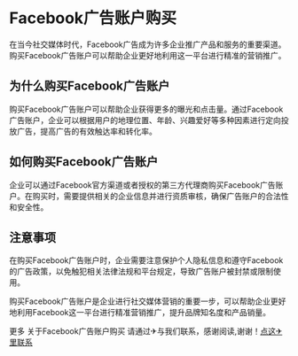 # Facebook广告账户购买

在当今社交媒体时代，Facebook广告成为许多企业推广产品和服务的重要渠道。购买Facebook广告账户可以帮助企业更好地利用这一平台进行精准的营销推广。

## 为什么购买Facebook广告账户

购买Facebook广告账户可以帮助企业获得更多的曝光和点击量。通过Facebook广告账户，企业可以根据用户的地理位置、年龄、兴趣爱好等多种因素进行定向投放广告，提高广告的有效触达率和转化率。

## 如何购买Facebook广告账户

企业可以通过Facebook官方渠道或者授权的第三方代理商购买Facebook广告账户。在购买时，需要提供相关的企业信息并进行资质审核，确保广告账户的合法性和安全性。

## 注意事项

在购买Facebook广告账户时，企业需要注意保护个人隐私信息和遵守Facebook的广告政策，以免触犯相关法律法规和平台规定，导致广告账户被封禁或限制使用。

购买Facebook广告账户是企业进行社交媒体营销的重要一步，可以帮助企业更好地利用Facebook这一平台进行精准营销推广，提升品牌知名度和产品销量。

更多 关于Facebook广告账户购买 请通过✈与我们联系，感谢阅读,谢谢！[点这✈里联系](https://b.k02.cc)